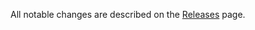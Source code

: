 All notable changes are described on the [Releases](https://github.com/rackt/react-redux/releases) page.

